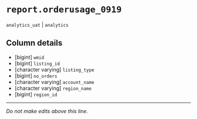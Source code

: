 # `report.orderusage_0919`
`analytics_uat` | `analytics`

## Column details
* [bigint]    `wmid`
* [bigint]    `listing_id`
* [character varying] `listing_type`
* [bigint]    `no_orders`
* [character varying] `account_name`
* [character varying] `region_name`
* [bigint]    `region_id`

-------------------------------------------------------------------------------
*Do not make edits above this line.*
